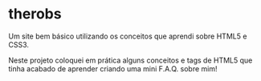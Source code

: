 # therobs
Um site bem básico utilizando os conceitos que aprendi sobre HTML5 e CSS3.

Neste projeto coloquei em prática alguns conceitos e tags de HTML5  que tinha acabado de aprender criando uma mini F.A.Q. sobre mim!
